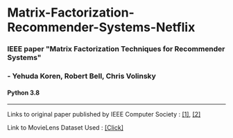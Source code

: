 # Matrix-Factorization-Recommender-Systems-Netflix

### IEEE paper **"Matrix Factorization Techniques for Recommender Systems"** 
### - Yehuda Koren, Robert Bell, Chris Volinsky   
#### Python 3.8
------------------------------------------------------------------------------------------------------------------------------------------------------------------
Links to original paper published by IEEE Computer Society : [[1]](https://ieeexplore.ieee.org/document/5197422), [[2]](https://datajobs.com/data-science-repo/Recommender-Systems-[Netflix].pdf) 

Link to MovieLens Dataset Used : [[Click]](https://grouplens.org/datasets/movielens/100k/)
